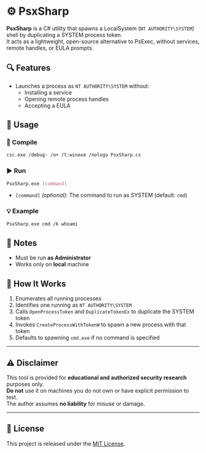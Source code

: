 # ⚙️ PsxSharp

**PsxSharp** is a C# utility that spawns a LocalSystem (`NT AUTHORITY\SYSTEM`) shell by duplicating a SYSTEM process token.  
It acts as a lightweight, open-source alternative to PsExec, without services, remote handles, or EULA prompts.

## 🔍 Features

- Launches a process as `NT AUTHORITY\SYSTEM` without:
  - Installing a service
  - Opening remote process handles
  - Accepting a EULA

## 🚀 Usage

### 🔧 Compile

```sh
csc.exe /debug- /o+ /t:winexe /nologo PsxSharp.cs
```

### ▶️ Run

```sh
PsxSharp.exe [command]
```

- `[command]` *(optional)*: The command to run as SYSTEM (default: `cmd`)

### 💡 Example

```sh
PsxSharp.exe cmd /k whoami
```

## 📜 Notes

- Must be run **as Administrator**
- Works only on **local** machine

## 🧠 How It Works

1. Enumerates all running processes
2. Identifies one running as `NT AUTHORITY\SYSTEM`
3. Calls `OpenProcessToken` and `DuplicateTokenEx` to duplicate the SYSTEM token
4. Invokes `CreateProcessWithTokenW` to spawn a new process with that token
5. Defaults to spawning `cmd.exe` if no command is specified

---

## ⚠️ Disclaimer

This tool is provided for **educational and authorized security research** purposes only.  
**Do not** use it on machines you do not own or have explicit permission to test.  
The author assumes **no liability** for misuse or damage.

---

## 📜 License

This project is released under the [MIT License](LICENSE).
